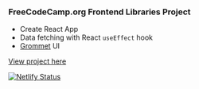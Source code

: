 ### FreeCodeCamp.org Frontend Libraries Project

- Create React App
- Data fetching with React `useEffect` hook
- [Grommet](https://v2.grommet.io/) UI

[View project here](https://fcc-random-quote-machine.netlify.com/)

[![Netlify Status](https://api.netlify.com/api/v1/badges/144e9ea5-0bc2-4a62-9fd2-512270310719/deploy-status)](https://app.netlify.com/sites/fcc-random-quote-machine/deploys)
